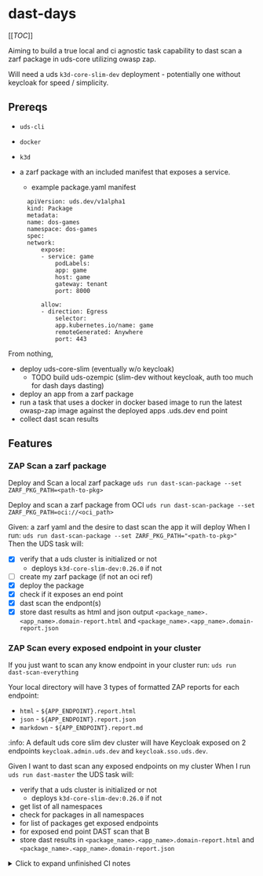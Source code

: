 # dast-days

[[_TOC_]]

Aiming to build a true local and ci agnostic task capability to dast scan a zarf package in uds-core utilizing owasp zap.

Will need a uds `k3d-core-slim-dev` deployment - potentially one without keycloak for speed / simplicity.

## Prereqs
- `uds-cli`
- `docker`
- `k3d`

- a zarf package with an included manifest that exposes a service.
  - example package.yaml manifest
  ```
    apiVersion: uds.dev/v1alpha1
    kind: Package
    metadata:
    name: dos-games
    namespace: dos-games
    spec:
    network:
        expose:
        - service: game
            podLabels:
            app: game
            host: game
            gateway: tenant
            port: 8000

        allow:
        - direction: Egress
            selector:
            app.kubernetes.io/name: game
            remoteGenerated: Anywhere
            port: 443
    ```

From nothing, 
- deploy uds-core-slim (eventually w/o keycloak)
  - TODO build uds-ozempic (slim-dev without keycloak, auth too much for dash days dasting)
- deploy an app from a zarf package
- run a task that uses a docker in docker based image to run the latest owasp-zap image against the deployed apps <app>.uds.dev end point
- collect dast scan results

## Features

### ZAP Scan a zarf package
Deploy and Scan a local zarf package
`uds run dast-scan-package --set ZARF_PKG_PATH=<path-to-pkg>`

Deploy and scan a zarf package from OCI
`uds run dast-scan-package --set ZARF_PKG_PATH=oci://<oci_path>`


Given: a zarf yaml and the desire to dast scan the app it will deploy
When I run: `uds run dast-scan-package --set ZARF_PKG_PATH="<path-to-pkg>"`
Then the UDS task will:
  - [x] verify that a uds cluster is initialized or not
    - deploys `k3d-core-slim-dev:0.26.0` if not
  - [ ] create my zarf package (if not an oci ref)
  - [x] deploy the package
  - [x] check if it exposes an end point
  - [x] dast scan the endpont(s)
  - [x] store dast results as html and json output `<package_name>.<app_name>.domain-report.html` and `<package_name>.<app_name>.domain-report.json`

### ZAP Scan every exposed endpoint in your cluster
If you just want to scan any know endpoint in your cluster run: 
`uds run dast-scan-everything`

Your local directory will have 3 types of formatted ZAP reports for each endpoint:
- `html` - `${APP_ENDPOINT}.report.html`
- `json` - `${APP_ENDPOINT}.report.json`
- `markdown` - `${APP_ENDPOINT}.report.md`

:info:
A default uds core slim dev cluster will have Keycloak exposed on 2 endpoints `keycloak.admin.uds.dev` and `keycloak.sso.uds.dev`.

Given I want to dast scan any exposed endpoints on my cluster
When I run `uds run dast-master`
the UDS task will:
  - verify that a uds cluster is initialized or not
    - deploys `k3d-core-slim-dev:0.26.0` if not
  - get list of all namespaces
  - check for packages in all namespaces
  - for list of packages get exposed endpoints
  - for exposed end point DAST scan that B
  - store dast results in `<package_name>.<app_name>.domain-report.html` and `<package_name>.<app_name>.domain-report.json`




<details> <summary>Click to expand unfinished CI notes</summary> 

## Building Docker in Docker image to zap scan in ci...
`docker build -t ephemeral-dast .`

In a ci environment we'll want to likely use a docker in docker base image. We made a `Dockerfile` based off the `docker:dind` image so that we could have `uds` and some other tools their image doesn't include installed to run our tasks. 


### DAST Task

`docker run --privileged -it --rm --name ephem-dind ephemeral-dast:latest sleep 10 && docker run --network="host" -t ghcr.io/zaproxy/zaproxy:stable zap-baseline.py -t https://podinfo.uds.dev`

Get results from the dind container by mounting local volume:
`docker run --privileged -it --rm --name ephem-dind ephem-dind:latest sleep 10 && docker run --network="host" -v $(pwd):/zap/wrk -t ghcr.io/zaproxy/zaproxy:stable zap-baseline.py -t https://podinfo.uds.dev -r report.html`

# DAST via Docker in docker locally

## Magical command TLDR
`docker run --privileged -it --rm --name ephem-dind ephemeral-dast:latest sleep 10 && docker run --network="host" -t ghcr.io/zaproxy/zaproxy:stable zap-baseline.py -t https://podinfo.uds.dev`

## Deploy podinfo
Using the [podinfo repo](https://gitlab.devops.nswccd.navy.mil/project-blue/certificate-to-ship/example-projects/podinfo.git) `@feature/dast-scan`

create for mac book - `zarf package create . -a arm64`
for ci env - `zarf package create . -a amd64`

deploy pod info with the local DOMAIN set `zarf package deploy zarf-package-podinfo-arm64-6.3.5.tar.zst --set=DOMAIN=uds.dev --confirm`

### when in doubt just sleep it out
Apparently not detaching the docker run for the `dind` image doesn't fully let docker initialize properly, BUT by sleeping it works like a champ locally...

To avoid having to run a `-d` detached image you can just sleep the dind container run and then you wont have to `docker kill <image-id>` the detached container and `docker rmi <your-image>`

```docker run --privileged -it --rm --name ephem-dind ephemeral-dast:latest sleep 30 && /bin/sh 

</details>


 